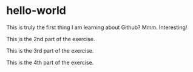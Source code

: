 # hello-world


This is truly the first thing I am learning about Github?
Mmm. Interesting!


This is the 2nd part of the exercise.

This is the 3rd part of the exercise.

This is the 4th part of the exercise.
